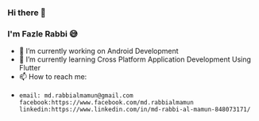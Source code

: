 ### Hi there 👋
### I'm Fazle Rabbi 😅

- 🔭 I’m currently working on Android Development
- 🌱 I’m currently learning Cross Platform Application Development Using Flutter
- 📫 How to reach me:  
-     email: md.rabbialmamun@gmail.com
      facebook:https://www.facebook.com/md.rabbialmamun
      linkedin:https://www.linkedin.com/in/md-rabbi-al-mamun-848073171/
